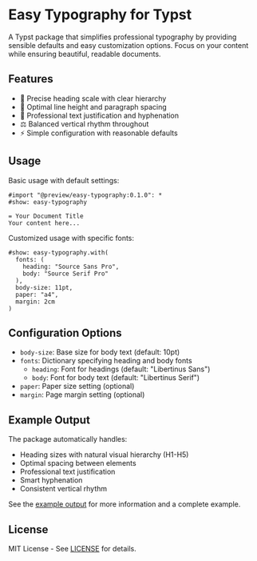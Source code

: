 # Easy Typography for Typst

A Typst package that simplifies professional typography by providing sensible
defaults and easy customization options. Focus on your content while ensuring
beautiful, readable documents.

## Features

- 🎨 Precise heading scale with clear hierarchy
- 📏 Optimal line height and paragraph spacing
- 📖 Professional text justification and hyphenation
- ⚖️ Balanced vertical rhythm throughout
- ⚡ Simple configuration with reasonable defaults

## Usage

Basic usage with default settings:

```typst
#import "@preview/easy-typography:0.1.0": *
#show: easy-typography

= Your Document Title
Your content here...
```

Customized usage with specific fonts:

```typst
#show: easy-typography.with(
  fonts: (
    heading: "Source Sans Pro",
    body: "Source Serif Pro"
  ),
  body-size: 11pt,
  paper: "a4",
  margin: 2cm
)
```

## Configuration Options

- `body-size`: Base size for body text (default: 10pt)
- `fonts`: Dictionary specifying heading and body fonts
  - `heading`: Font for headings (default: "Libertinus Sans")
  - `body`: Font for body text (default: "Libertinus Serif")
- `paper`: Paper size setting (optional)
- `margin`: Page margin setting (optional)

## Example Output

The package automatically handles:

- Heading sizes with natural visual hierarchy (H1-H5)
- Optimal spacing between elements
- Professional text justification
- Smart hyphenation
- Consistent vertical rhythm

See the [example output](thumbnail.png) for more information and a complete
example.

## License

MIT License - See [LICENSE](LICENSE) for details.
